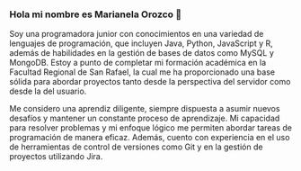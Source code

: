 ### Hola mi nombre es Marianela Orozco 👋

Soy una programadora junior con conocimientos en una variedad de lenguajes de programación, que incluyen Java, Python, JavaScript y R, además de habilidades en la gestión de bases de datos como MySQL y MongoDB. Estoy a punto de completar mi formación académica en la Facultad Regional de San Rafael, la cual me ha proporcionado una base sólida para abordar proyectos tanto desde la perspectiva del servidor como desde la del usuario.

Me considero una aprendiz diligente, siempre dispuesta a asumir nuevos desafíos y mantener un constante proceso de aprendizaje. Mi capacidad para resolver problemas y mi enfoque lógico me permiten abordar tareas de programación de manera eficaz. Además, cuento con experiencia en el uso de herramientas de control de versiones como Git y en la gestión de proyectos utilizando Jira.
